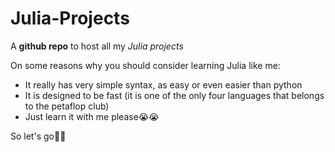 # Julia-Projects
A **github repo** to host all my _Julia projects_


On some reasons why you should consider learning Julia like me:
* It really has very simple syntax, as easy or even easier than python 
* It is designed to be fast (it is one of the only four languages that belongs to the petaflop club)
* Just learn it with me please😭😭

So let's go🚀🚀
